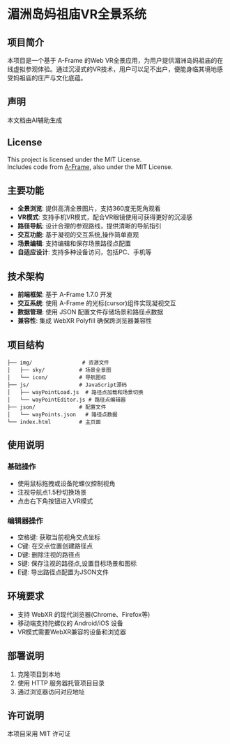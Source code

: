 # 湄洲岛妈祖庙VR全景系统

## 项目简介
本项目是一个基于 A-Frame 的Web VR全景应用，为用户提供湄洲岛妈祖庙的在线虚拟参观体验。通过沉浸式的VR技术，用户可以足不出户，便能身临其境地感受妈祖庙的庄严与文化底蕴。

## 声明
本文档由AI辅助生成
## License  
This project is licensed under the MIT License.  
Includes code from [A-Frame](https://aframe.io), also under the MIT License.
## 主要功能
- **全景浏览**: 提供高清全景图片，支持360度无死角观看
- **VR模式**: 支持手机VR模式，配合VR眼镜使用可获得更好的沉浸感 
- **路径导航**: 设计合理的参观路线，提供清晰的导航指引
- **交互功能**: 基于凝视的交互系统,操作简单直观
- **场景编辑**: 支持编辑和保存场景路径点配置
- **自适应设计**: 支持多种设备访问，包括PC、手机等

## 技术架构
- **前端框架**: 基于 A-Frame 1.7.0 开发
- **交互系统**: 使用 A-Frame 的光标(cursor)组件实现凝视交互
- **数据管理**: 使用 JSON 配置文件存储场景和路径点数据
- **兼容性**: 集成 WebXR Polyfill 确保跨浏览器兼容性

## 项目结构
```
├── img/                # 资源文件
│   ├── sky/           # 场景全景图 
│   └── icon/          # 导航图标
├── js/                # JavaScript源码
│   ├── wayPointLoad.js  # 路径点加载和场景切换
│   └── wayPointEditor.js # 路径点编辑器
├── json/              # 配置文件
│   └── wayPoints.json   # 路径点数据
└── index.html         # 主页面
```

## 使用说明
### 基础操作
- 使用鼠标拖拽或设备陀螺仪控制视角 
- 注视导航点1.5秒切换场景
- 点击右下角按钮进入VR模式

### 编辑器操作
- 空格键: 获取当前视角交点坐标
- C键: 在交点位置创建路径点
- D键: 删除注视的路径点
- S键: 保存注视的路径点,设置目标场景和图标
- E键: 导出路径点配置为JSON文件

## 环境要求
- 支持 WebXR 的现代浏览器(Chrome、Firefox等)
- 移动端支持陀螺仪的 Android/iOS 设备
- VR模式需要WebXR兼容的设备和浏览器

## 部署说明
1. 克隆项目到本地
2. 使用 HTTP 服务器托管项目目录
3. 通过浏览器访问对应地址

## 许可说明
本项目采用 MIT 许可证

